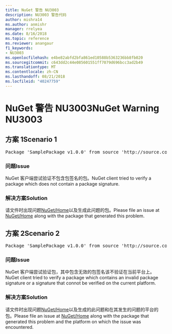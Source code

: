 ```yaml
---
title: NuGet 警告 NU3003
description: NU3003 警告代码
author: mishra14
ms.author: anmishr
manager: rrelyea
ms.date: 8/16/2018
ms.topic: reference
ms.reviewer: anangaur
f1_keywords:
- NU3003
ms.openlocfilehash: e4be82abfd2bfa861ed10588b5363236bb8fb020
ms.sourcegitcommit: c643dd2c44e085601551ff7079d696bcc3ad2b49
ms.translationtype: MT
ms.contentlocale: zh-CN
ms.lasthandoff: 08/21/2018
ms.locfileid: "40247759"
---
```

# <a name="nuget-warning-nu3003"></a><span data-ttu-id="5b03a-103">NuGet 警告 NU3003</span><span class="sxs-lookup"><span data-stu-id="5b03a-103">NuGet Warning NU3003</span></span>

## <a name="scenario-1"></a><span data-ttu-id="5b03a-104">方案 1</span><span class="sxs-lookup"><span data-stu-id="5b03a-104">Scenario 1</span></span>

<pre>Package 'SamplePackage v1.0.0' from source 'http://source.com/index.json': The package is not signed. Unable to verify signature from an unsigned package.</pre>

### <a name="issue"></a><span data-ttu-id="5b03a-105">问题</span><span class="sxs-lookup"><span data-stu-id="5b03a-105">Issue</span></span>

<span data-ttu-id="5b03a-106">NuGet 客户端尝试验证不包含包签名的包。</span><span class="sxs-lookup"><span data-stu-id="5b03a-106">NuGet client tried to verify a package which does not contain a package signature.</span></span>


### <a name="solution"></a><span data-ttu-id="5b03a-107">解决方案</span><span class="sxs-lookup"><span data-stu-id="5b03a-107">Solution</span></span>

<span data-ttu-id="5b03a-108">请文件时出现问题[NuGet/Home](https://github.com/NuGet/Home/issues)以及生成此问题的包。</span><span class="sxs-lookup"><span data-stu-id="5b03a-108">Please file an issue at [NuGet/Home](https://github.com/NuGet/Home/issues) along with the package that generated this problem.</span></span>



## <a name="scenario-2"></a><span data-ttu-id="5b03a-109">方案 2</span><span class="sxs-lookup"><span data-stu-id="5b03a-109">Scenario 2</span></span>

<pre>Package 'SamplePackage v1.0.0' from source 'http://source.com/index.json': The package signature is invalid or cannot be verified on this platform.</pre>

### <a name="issue"></a><span data-ttu-id="5b03a-110">问题</span><span class="sxs-lookup"><span data-stu-id="5b03a-110">Issue</span></span>

<span data-ttu-id="5b03a-111">NuGet 客户端尝试验证包，其中包含无效的包签名该不验证在当前平台上。</span><span class="sxs-lookup"><span data-stu-id="5b03a-111">NuGet client tried to verify a package which contains an invalid package signature or a signature that connot be verified on the current platform.</span></span>


### <a name="solution"></a><span data-ttu-id="5b03a-112">解决方案</span><span class="sxs-lookup"><span data-stu-id="5b03a-112">Solution</span></span>

<span data-ttu-id="5b03a-113">请文件时出现问题[NuGet/Home](https://github.com/NuGet/Home/issues)以及生成的此问题和在其发生的问题的平台的包。</span><span class="sxs-lookup"><span data-stu-id="5b03a-113">Please file an issue at [NuGet/Home](https://github.com/NuGet/Home/issues) along with the package that generated this problem and the platform on which the issue was encountered.</span></span>


